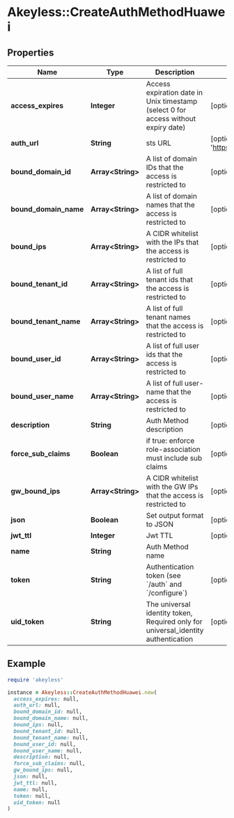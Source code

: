 # Akeyless::CreateAuthMethodHuawei

## Properties

| Name | Type | Description | Notes |
| ---- | ---- | ----------- | ----- |
| **access_expires** | **Integer** | Access expiration date in Unix timestamp (select 0 for access without expiry date) | [optional][default to 0] |
| **auth_url** | **String** | sts URL | [optional][default to &#39;https://iam.myhwclouds.com:443/v3&#39;] |
| **bound_domain_id** | **Array&lt;String&gt;** | A list of domain IDs that the access is restricted to | [optional] |
| **bound_domain_name** | **Array&lt;String&gt;** | A list of domain names that the access is restricted to | [optional] |
| **bound_ips** | **Array&lt;String&gt;** | A CIDR whitelist with the IPs that the access is restricted to | [optional] |
| **bound_tenant_id** | **Array&lt;String&gt;** | A list of full tenant ids that the access is restricted to | [optional] |
| **bound_tenant_name** | **Array&lt;String&gt;** | A list of full tenant names that the access is restricted to | [optional] |
| **bound_user_id** | **Array&lt;String&gt;** | A list of full user ids that the access is restricted to | [optional] |
| **bound_user_name** | **Array&lt;String&gt;** | A list of full user-name that the access is restricted to | [optional] |
| **description** | **String** | Auth Method description | [optional] |
| **force_sub_claims** | **Boolean** | if true: enforce role-association must include sub claims | [optional] |
| **gw_bound_ips** | **Array&lt;String&gt;** | A CIDR whitelist with the GW IPs that the access is restricted to | [optional] |
| **json** | **Boolean** | Set output format to JSON | [optional][default to false] |
| **jwt_ttl** | **Integer** | Jwt TTL | [optional][default to 0] |
| **name** | **String** | Auth Method name |  |
| **token** | **String** | Authentication token (see &#x60;/auth&#x60; and &#x60;/configure&#x60;) | [optional] |
| **uid_token** | **String** | The universal identity token, Required only for universal_identity authentication | [optional] |

## Example

```ruby
require 'akeyless'

instance = Akeyless::CreateAuthMethodHuawei.new(
  access_expires: null,
  auth_url: null,
  bound_domain_id: null,
  bound_domain_name: null,
  bound_ips: null,
  bound_tenant_id: null,
  bound_tenant_name: null,
  bound_user_id: null,
  bound_user_name: null,
  description: null,
  force_sub_claims: null,
  gw_bound_ips: null,
  json: null,
  jwt_ttl: null,
  name: null,
  token: null,
  uid_token: null
)
```

